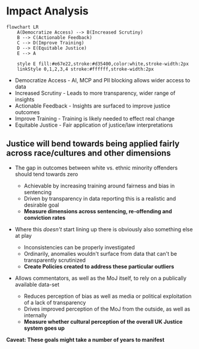 # Impact Analysis

```mermaid
flowchart LR
    A(Democratize Access) --> B(Increased Scrutiny)
    B --> C(Actionable Feedback)
    C --> D(Improve Training)
    D --> E(Equitable Justice)
    E --> A

    style E fill:#e67e22,stroke:#d35400,color:white,stroke-width:2px
    linkStyle 0,1,2,3,4 stroke:#ffffff,stroke-width:2px
```

* Democratize Access  - AI, MCP and PII blocking allows wider access to data
* Increased Scrutiny  - Leads to more transparency, wider range of insights
* Actionable Feedback - Insights are surfaced to improve justice outcomes
* Improve Training    - Training is likely needed to effect real change
* Equitable Justice   - Fair application of justice/law interpretations

## Justice will bend towards being applied fairly across race/cultures and other dimensions

* The gap in outcomes between white vs. ethnic minority offenders should tend towards zero
  * Achievable by increasing training around fairness and bias in sentencing
  * Driven by transparency in data reporting this is a realistic and desirable goal
  * **Measure dimensions across sentencing, re-offending and conviction rates**

* Where this _doesn't_ start lining up there is obviously also something else at play
  * Inconsistencies can be properly investigated 
  * Ordinarily, anomalies wouldn't surface from data that can't be transparently scrutinized
  * **Create Policies created to address these particular outliers**

* Allows commentators, as well as the MoJ itself, to rely on a publically available data-set
  * Reduces perception of bias as well as media or political exploitation of a lack of transparency
  * Drives improved perception of the MoJ from the outside, as well as internally
  * **Measure whether cultural perception of the overall UK Justice system goes up**

**Caveat: These goals might take a number of years to manifest**

